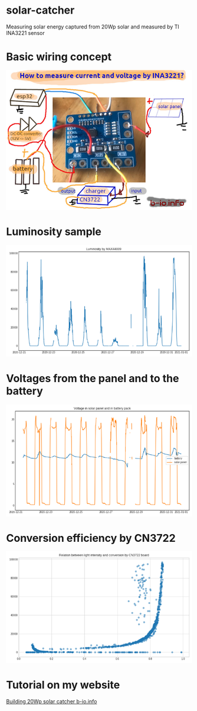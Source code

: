 # solar-catcher
Measuring solar energy captured from 20Wp solar and measured by TI INA3221 sensor

# Basic wiring concept
<p>
  <img src='img/solar_ina3221_hookup.jpg'
</p>
  
# Luminosity sample
<p>
  <img src='img/solar_lux.png'
</p>

# Voltages from the panel and to the battery
<p>
  <img src='img/solar_voltage.png'
</p>
  
# Conversion efficiency by CN3722
<p>
  <img src='img/solar_conversion_cn3722.png'
</p>
  
# Tutorial on my website
<a href="https://b-io.info/tutorials/sunlight-catcher/">Building 20Wp solar catcher b-io.info</a>


